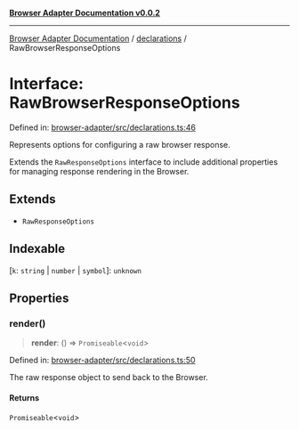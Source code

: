 [**Browser Adapter Documentation v0.0.2**](../../README.md)

***

[Browser Adapter Documentation](../../modules.md) / [declarations](../README.md) / RawBrowserResponseOptions

# Interface: RawBrowserResponseOptions

Defined in: [browser-adapter/src/declarations.ts:46](https://github.com/stonemjs/browser-adapter/blob/4c992e1c0dfba4d1029b4789eb682027ed7245ee/src/declarations.ts#L46)

Represents options for configuring a raw browser response.

Extends the `RawResponseOptions` interface to include additional properties
for managing response rendering in the Browser.

## Extends

- `RawResponseOptions`

## Indexable

\[`k`: `string` \| `number` \| `symbol`\]: `unknown`

## Properties

### render()

> **render**: () => `Promiseable`\<`void`\>

Defined in: [browser-adapter/src/declarations.ts:50](https://github.com/stonemjs/browser-adapter/blob/4c992e1c0dfba4d1029b4789eb682027ed7245ee/src/declarations.ts#L50)

The raw response object to send back to the Browser.

#### Returns

`Promiseable`\<`void`\>
